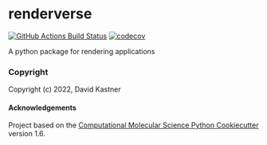 renderverse
==============================
[//]: # (Badges)
[![GitHub Actions Build Status](https://github.com/REPLACE_WITH_OWNER_ACCOUNT/renderverse/workflows/CI/badge.svg)](https://github.com/REPLACE_WITH_OWNER_ACCOUNT/renderverse/actions?query=workflow%3ACI)
[![codecov](https://codecov.io/gh/REPLACE_WITH_OWNER_ACCOUNT/renderverse/branch/master/graph/badge.svg)](https://codecov.io/gh/REPLACE_WITH_OWNER_ACCOUNT/renderverse/branch/master)


A python package for rendering applications

### Copyright

Copyright (c) 2022, David Kastner


#### Acknowledgements
 
Project based on the 
[Computational Molecular Science Python Cookiecutter](https://github.com/molssi/cookiecutter-cms) version 1.6.
